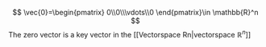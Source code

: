 $$
\vec{0}=\begin{pmatrix}
0\\0\\\vdots\\0
\end{pmatrix}\in \mathbb{R}^n
$$
The zero vector is a key vector in the [[Vectorspace Rn|vectorspace $\mathbb{R}^n$]] 